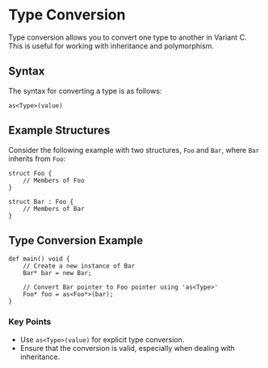 # Type Conversion

Type conversion allows you to convert one type to another in Variant C.
This is useful for working with inheritance and polymorphism.

## Syntax

The syntax for converting a type is as follows:

```plaintext
as<Type>(value)
```

## Example Structures

Consider the following example with two structures, `Foo` and `Bar`, where `Bar` inherits from `Foo`:

```plaintext
struct Foo {
    // Members of Foo
}

struct Bar : Foo {
    // Members of Bar
}
```

## Type Conversion Example

```plaintext
def main() void {
    // Create a new instance of Bar
    Bar* bar = new Bar;

    // Convert Bar pointer to Foo pointer using 'as<Type>'
    Foo* foo = as<Foo*>(bar);
}
```

### Key Points
- Use `as<Type>(value)` for explicit type conversion.
- Ensure that the conversion is valid, especially when dealing with inheritance.

